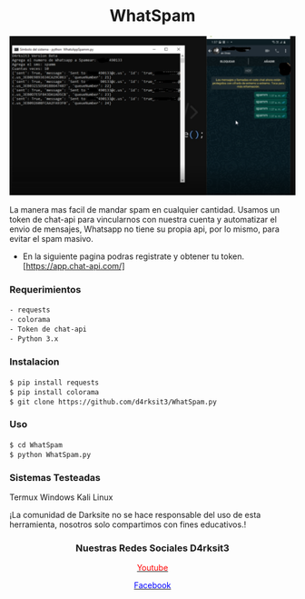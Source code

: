 <h1 align="center">WhatSpam</h1>
<p align="center">
<img  src="https://raw.githubusercontent.com/D4rksit3/WhatSpam/master/Captura.PNG" width=550  height=280 >

</p>


La manera mas facil de mandar spam en cualquier cantidad.
Usamos un token de chat-api para vincularnos con nuestra cuenta y automatizar el envio de mensajes, Whatsapp no tiene su propia api, por lo mismo, para evitar el spam masivo.




- En la siguiente pagina podras registrate y obtener tu token. [https://app.chat-api.com/]

<h3>Requerimientos</h3> 

`- requests`\
`- colorama`\
`- Token de chat-api`\
`- Python 3.x`



<h3>Instalacion</h3> 

`$ pip install requests` \
`$ pip install colorama` \
`$ git clone https://github.com/d4rksit3/WhatSpam.py`

<h3>Uso</h3> 

`$ cd WhatSpam`\
`$ python WhatSpam.py`

<h3>Sistemas Testeadas</h3>

Termux
Windows
Kali Linux



¡La comunidad de Darksite no se hace responsable del uso de esta herramienta, nosotros solo compartimos con fines educativos.!

<h3 align="center">Nuestras Redes Sociales D4rksit3</h3>
<a href="https://youtube.com/c/d4rksit3" target_blank>
<p align="center" style="color:red;">Youtube</p>
</a>
<a  href="https://facebook.com/d4rksit3" target_blank>
<p align="center" style="color:blue;">Facebook</p>
</a>
 
